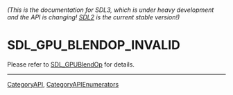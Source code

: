 ###### (This is the documentation for SDL3, which is under heavy development and the API is changing! [SDL2](https://wiki.libsdl.org/SDL2/) is the current stable version!)
# SDL_GPU_BLENDOP_INVALID

Please refer to [SDL_GPUBlendOp](SDL_GPUBlendOp) for details.

----
[CategoryAPI](CategoryAPI), [CategoryAPIEnumerators](CategoryAPIEnumerators)

